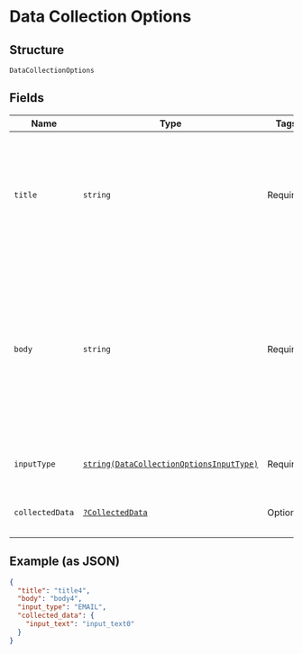 
# Data Collection Options

## Structure

`DataCollectionOptions`

## Fields

| Name | Type | Tags | Description | Getter | Setter |
|  --- | --- | --- | --- | --- | --- |
| `title` | `string` | Required | The title text to display in the data collection flow on the Terminal.<br>**Constraints**: *Minimum Length*: `1`, *Maximum Length*: `250` | getTitle(): string | setTitle(string title): void |
| `body` | `string` | Required | The body text to display under the title in the data collection screen flow on the<br>Terminal.<br>**Constraints**: *Minimum Length*: `1`, *Maximum Length*: `10000` | getBody(): string | setBody(string body): void |
| `inputType` | [`string(DataCollectionOptionsInputType)`](../../doc/models/data-collection-options-input-type.md) | Required | Describes the input type of the data. | getInputType(): string | setInputType(string inputType): void |
| `collectedData` | [`?CollectedData`](../../doc/models/collected-data.md) | Optional | - | getCollectedData(): ?CollectedData | setCollectedData(?CollectedData collectedData): void |

## Example (as JSON)

```json
{
  "title": "title4",
  "body": "body4",
  "input_type": "EMAIL",
  "collected_data": {
    "input_text": "input_text0"
  }
}
```

